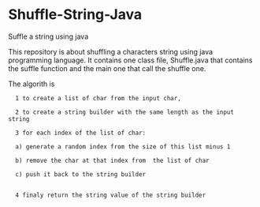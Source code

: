 # Shuffle-String-Java
Suffle a string using java

This repository is about shuffling a characters string using java programming language.
It contains one class file, Shuffle.java that contains the suffle function and the main one that call the shuffle one.

The algorith  is

      1 to create a list of char from the input char, 
      
      2 to create a string builder with the same length as the input string
      
      3 for each index of the list of char:
      
      a) generate a random index from the size of this list minus 1 
      
      b) remove the char at that index from  the list of char 
      
      c) push it back to the string builder
      
      
      4 finaly return the string value of the string builder
     
